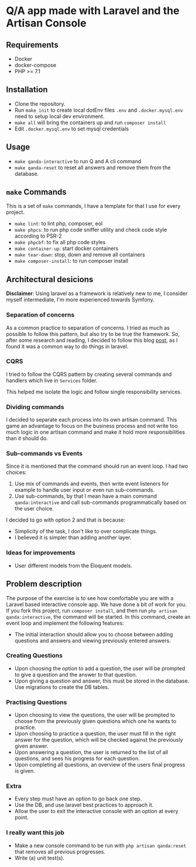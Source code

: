 # Q/A app made with Laravel and the Artisan Console

## Requirements
- Docker
- docker-compose
- PHP >= 7.1

## Installation
- Clone the repository.
- Run `make init` to create local dotEnv files `.env` and `.docker.mysql.env` need to setup local dev environment.
- `make all` will bring the containers up and run `composer install`
- Edit `.docker.mysql.env` to set mysql credentials

## Usage
- `make qanda-interactive` to run Q and A cli command
- `make qanda-reset` to reset all answers and remove them from the database.

## `make` Commands
This is a set of `make` commands, I have a template for that I use for every project.
- `make lint`: to lint php, composer, eol
- `make phpcs`: to run php code sniffer utility and check code style according to PSR-2
- `make phpcbf`: to fix all php code styles
- `make container-up`: start docker containers
- `make tear-down`: stop, down and remove all containers
- `make composer-install`: to run composer install

## Architectural desicions
**Disclaimer**: Using laravel as a framework is relatively new to me, I consider myself intermediate, I'm more experienced towards Symfony.

### Separation of concerns
As a common practice to separation of concerns. I tried as much as possible to follow this pattern, but also try to be true the framework.
So, after some research and reading, I decided to follow this blog [post](https://lorisleiva.com/conciliating-laravel-and-ddd-part-2/), as I found it was a common way to do things in laravel. 

### CQRS
I tried to follow the CQRS pattern by creating several commands and handlers which live in `Services` folder.

This helped me isolate the logic and follow single responsibility services.

### Dividing commands
I decided to separate each process into its own artisan command. This game an advantage to focus on the business process
and not write too much logic in one artisan command and make it hold more responsibilities than it should do.

### Sub-commands vs Events
Since it is mentioned that the command should run an event loop. I had two choices:
1. Use mix of commands and events, then write event listeners for example to handle user input or even run sub-commands.
2. Use sub-commands, by that I mean have a main command `qanda:interactive` and call sub-commands programmatically based on the user choice.

I decided to go with option 2 and that is because:
- Simplicity of the task, I don't like to over complicate things.
- I believed it is simpler than adding another layer.

### Ideas for improvements
- User different models from the Eloquent models. 


## Problem description

The purpose of the exercise is to see how comfortable you are with a Laravel based interactive console app. We have done a bit of work for you. If you fork this project, run `composer install`, and then run `php artisan qanda:interactive`, the command will be started. In this command, create an event loop and implement the following features:

- The initial interaction should allow you to choose between adding questions and answers and viewing previously entered answers.

### Creating Questions
- Upon choosing the option to add a question, the user will be prompted to give a question and the answer to that question.
- Upon giving a question and answer, this must be stored in the database. Use migrations to create the DB tables.

### Practising Questions
- Upon choosing to view the questions, the user will be prompted to choose from the previously given questions which one he wants to practice.
- Upon choosing to practice a question, the user must fill in the right answer for the question, which will be checked against the previously given answer.
- Upon answering a question, the user is returned to the list of all questions, and sees his progress for each question.
- Upon completing all questions, an overview of the users final progress is given.

### Extra
- Every step must have an option to go back one step.
- Use the DB, and use laravel best practices to approach it.
- Allow the user to exit the interactive console with an option at every point.

### I really want this job
- Make a new console command to be run with `php artisan qanda:reset` that removes all previous progresses.
- Write (a) unit test(s).

